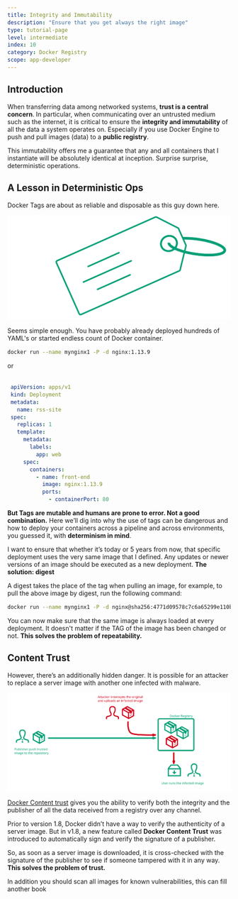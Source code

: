 ```yaml
---
title: Integrity and Immutability
description: "Ensure that you get always the right image"
type: tutorial-page
level: intermediate
index: 10
category: Docker Registry
scope: app-developer
---
```


## Introduction
When transferring data among networked systems, **trust is a central concern**. In particular, when communicating over an 
untrusted medium such as the internet, it is critical to ensure the **integrity and immutability** of all the data a 
system operates on. Especially if you use Docker Engine to push and pull images (data) to a **public registry**. 

This immutability offers me a guarantee that any and all containers that I instantiate will be absolutely identical 
at inception. Surprise surprise, deterministic operations. 

## A Lesson in Deterministic Ops
Docker Tags are about as reliable and disposable as this guy down here.

![docker-labels](howto-content-trust.svg)


Seems simple enough. You have probably already deployed hundreds of YAML's or started endless count of Docker container.


```bash
docker run --name mynginx1 -P -d nginx:1.13.9
```

or 
```yaml

 apiVersion: apps/v1
 kind: Deployment
 metadata:
   name: rss-site
 spec:
   replicas: 1
   template:
     metadata:
       labels:
         app: web
     spec:
       containers:
         - name: front-end
           image: nginx:1.13.9
           ports:
             - containerPort: 80
```

**But Tags are mutable and humans are prone to error. Not a good combination.** Here we’ll dig into why the use of tags can 
be dangerous and how to deploy your containers across a pipeline and across environments, you guessed it, with 
**determinism in mind**.

I want to ensure that whether it’s today or 5 years from now, that specific deployment uses the very same image that 
I defined. Any updates or newer versions of an image should be executed as a new deployment. **The solution: digest**

A digest takes the place of the tag when pulling an image, for example, to pull the above image by digest, run the 
following command:

```bash 
docker run --name mynginx1 -P -d nginx@sha256:4771d09578c7c6a65299e110b3ee1c0a2592f5ea2618d23e4ffe7a4cab1ce5de
```

You can now make sure that the same image is always loaded at every deployment. It doesn't matter if the TAG of the 
image has been changed or not. **This solves the problem of repeatability.**

## Content Trust
However, there’s an additionally hidden danger. It is possible for an attacker to replace a server image with another
one infected with malware. 


![docker-content-trust](howto-content-trust-replace.svg)


[Docker Content trust](https://docs.docker.com/engine/security/trust/content_trust/) gives 
you the ability to verify both the integrity and the publisher of all the data received from a registry over any channel.

Prior to version 1.8, Docker didn’t have a way to verify the authenticity of a server image. But in v1.8, a new feature 
called **Docker Content Trust** was introduced to automatically sign and verify the signature of a publisher.

So, as soon as a server image is downloaded, it is cross-checked with the signature of the publisher to see 
if someone tampered with it in any way. **This solves the problem of trust.**

In addition you should scan all images for known vulnerabilities, this can fill another book